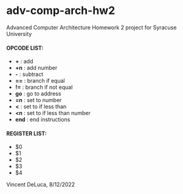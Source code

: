 # adv-comp-arch-hw2
Advanced Computer Architecture Homework 2 project for Syracuse University

#### OPCODE LIST:
- **\+** : add
- **+n** : add number
- **\-** : subtract
- **==** : branch if equal
- **!=** : branch if not equal
- **go** : go to address
- **=n** : set to number
- **<** : set to if less than
- **<n** : set to if less than number
- **end** : end instructions

#### REGISTER LIST:
- $0
- $1
- $2
- $3
- $4

Vincent DeLuca, 8/12/2022